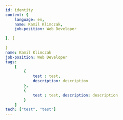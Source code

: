 ```yaml
---
id: identity
content: {
    language: en,
    name: Kamil Klimczak,
    job-position: Web Developer

}, {
    
}
name: Kamil Klimczak
job-position: Web Developer
tags: 
    [
        {
            test : test, 
            description: description
        }, 
        {
            test : test, description: description
        }
    ]
tech: ["test", "test"]    
---
```


